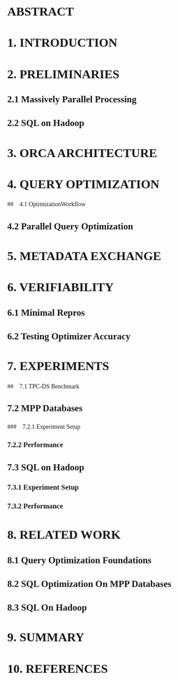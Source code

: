 <font face="微软雅黑">

# ABSTRACT
# 1. INTRODUCTION
# 2. PRELIMINARIES
## 2.1 Massively Parallel Processing
## 2.2 SQL on Hadoop
# 3. ORCA ARCHITECTURE
# 4. QUERY OPTIMIZATION
##　4.1 OptimizationWorkflow
## 4.2 Parallel Query Optimization
# 5. METADATA EXCHANGE
# 6. VERIFIABILITY
## 6.1 Minimal Repros
## 6.2 Testing Optimizer Accuracy
# 7. EXPERIMENTS
##　7.1 TPC-DS Benchmark
## 7.2 MPP Databases
###　7.2.1 Experiment Setup
### 7.2.2 Performance
## 7.3 SQL on Hadoop
### 7.3.1 Experiment Setup
### 7.3.2 Performance
# 8. RELATED WORK
## 8.1 Query Optimization Foundations
## 8.2 SQL Optimization On MPP Databases
## 8.3 SQL On Hadoop
# 9. SUMMARY
# 10. REFERENCES
